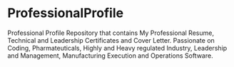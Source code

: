 # ProfessionalProfile
Professional Profile
Repository that contains My Professional Resume, Technical and Leadership Certificates and Cover Letter.
Passionate on Coding, Pharmateuticals, Highly and Heavy regulated Industry, Leadership and Management, Manufacturing Execution and Operations Software. 
